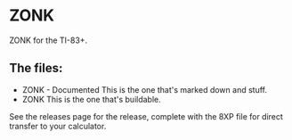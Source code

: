 # ZONK
ZONK for the TI-83+.

## The files:
- ZONK - Documented
This is the one that's marked down and stuff.
- ZONK
This is the one that's buildable.

See the releases page for the release, complete with the 8XP file for direct transfer to your calculator.
